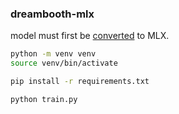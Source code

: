 ### dreambooth-mlx
model must first be [converted](https://github.com/ml-explore/mlx-examples/blob/main/lora/convert.py) to MLX.

```bash
python -m venv venv
source venv/bin/activate

pip install -r requirements.txt

python train.py
```
